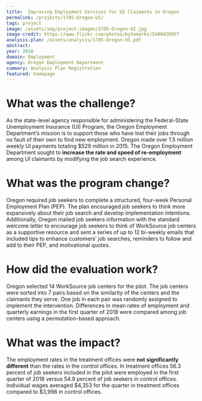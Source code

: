 ```yaml
---
title:  Improving Employment Services for UI Claimants in Oregon
permalink: /projects/1705-Oregon-UI/
tags: project  
image: /assets/img/project-images/1705-Oregon-UI.jpg  
image-credit: https://www.flickr.com/photos/bytemarks/5409428957
analysis-plan: /assets/analysis/1705-Oregon-UI.pdf
abstract: 
year: 2018  
domain: Employment
agency: Oregon Employment Department
summary: Analysis Plan Registration
featured: homepage
---
```


# What was the challenge?

As the state-level agency responsible for administering the Federal-State Unemployment Insurance (UI) Program, the Oregon Employment Department’s mission is to support those who have lost their jobs through no fault of their own to find new employment. Oregon made over 1.5 million weekly UI payments totaling $529 million in 2015. The Oregon Employment Department sought to **increase the rate and speed of re-employment** among UI claimants by modifying the job search experience. 

# What was the program change?

Oregon required job seekers to complete a structured, four-week Personal Employment Plan (PEP). The plan encouraged job seekers to think more expansively about their job search and develop implementation intentions. Additionally, Oregon mailed job seekers information with the standard welcome letter to encourage job seekers to think of WorkSource job centers as a supportive resource and sent a series of up to 12 bi-weekly emails that included tips to enhance customers’ job searches, reminders to follow and add to their PEP, and motivational quotes. 

# How did the evaluation work?

Oregon selected 14 WorkSource job centers for the pilot. The job centers were sorted into 7 pairs based on the similarity of the centers and the claimants they serve. One job in each pair was randomly assigned to implement the intervention. Differences in mean rates of employment and quarterly earnings in the first quarter of 2018 were compared among job centers using a permutation-based approach.

# What was the impact?

The employment rates in the treatment offices were **not significantly different** than the rates in the control offices. In treatment offices 56.3 percent of job seekers included in the pilot were employed in the first quarter of 2018 versus 54.9 percent of job seekers in control offices. Individual wages averaged $4,353 for the quarter in treatment offices compared to $3,998 in control offices. 
